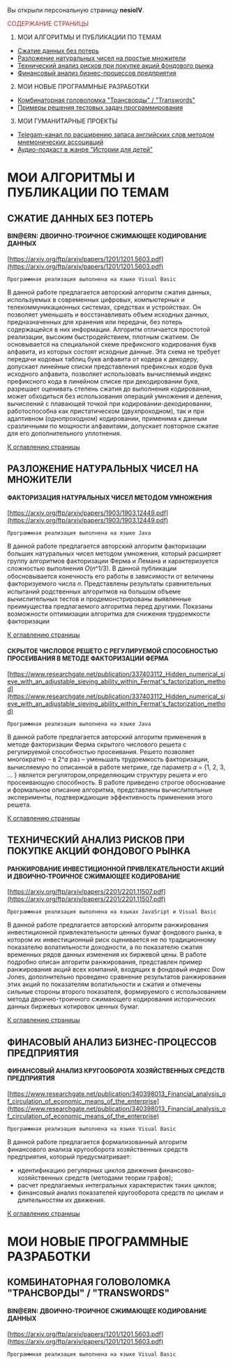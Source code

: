 
Вы открыли персональную страницу **nesioIV**.

<a name="Content"></a> <span style="color:brown"> СОДЕРЖАНИЕ СТРАНИЦЫ</span>

1.  МОИ АЛГОРИТМЫ И ПУБЛИКАЦИИ ПО ТЕМАМ
  * [Сжатие данных без потерь](#Compress)
  * [Разложение натуральных чисел на простые множители](#Factor)
  * [Технический анализ рисков при покупке акций фондового рынка](#Stock)
  * [Финансовый анализ бизнес-процессов предприятия](#Finance)
 2. МОИ НОВЫЕ ПРОГРАММНЫЕ РАЗРАБОТКИ
  * [Комбинаторная головоломка "Трансворды" / "Transwords"](#Transwords)
  * [Примеры решения тестовых задач программирования](#TestTask)
 3. МОИ ГУМАНИТАРНЫЕ ПРОЕКТЫ
  * [Telegam-канал по расширению запаса английских слов методом мнемонических ассоциаций](#XorZacepka)
  * [Аудио-подкаст в жанре "Истории для детей"](#deDskoeRadio) 

# МОИ АЛГОРИТМЫ И ПУБЛИКАЦИИ ПО ТЕМАМ

## <a name="Compress"></a> СЖАТИЕ ДАННЫХ БЕЗ ПОТЕРЬ

#### BIN@ERN: ДВОИЧНО-ТРОИЧНОЕ СЖИМАЮЩЕЕ КОДИРОВАНИЕ ДАННЫХ

[https://arxiv.org/ftp/arxiv/papers/1201/1201.5603.pdf](https://arxiv.org/ftp/arxiv/papers/1201/1201.5603.pdf)

`Программная реализация выполнена на языке Visual Basic`

В данной работе предлагается авторский алгоритм сжатия данных, используемых в современных цифровых, компьютерных и телекоммуникационных системах, средствах и устройствах. Он позволяет уменьшать и восстанавливать объем исходных данных, предназначенных для хранения или передачи, без потерь содержащейся в них информации. Алгоритм  отличается простотой реализации, высоким быстродействием, плотным сжатием. Он основывается на специальной схеме префиксного кодирования букв алфавита, из которых состоят исходные данные. Эта схема не требует передачи кодовых таблиц букв алфавита от кодера к декодеру, допускает линейные списки представления префиксных кодов букв исходного алфавита, позволяет использовать вычисляемый индекс префиксного кода в линейном списке при декодировании букв, разрешает оценивать степень сжатия до выполнения кодирования, может обходиться без использования операций умножения и деления, вычислений с плавающей точкой при кодировании-декодировании, работоспособна как пристатическом (двухпроходном), так и при адаптивном (однопроходном) кодировании, применима к данным сразличными по мощности алфавитами, допускает повторное сжатие для его дополнительного уплотнения.

[К оглавлению страницы](#Content)

## <a name="Factor"></a> РАЗЛОЖЕНИЕ НАТУРАЛЬНЫХ ЧИСЕЛ НА МНОЖИТЕЛИ

#### ФАКТОРИЗАЦИЯ НАТУРАЛЬНЫХ ЧИСЕЛ МЕТОДОМ УМНОЖЕНИЯ

[https://arxiv.org/ftp/arxiv/papers/1903/1903.12449.pdf](https://arxiv.org/ftp/arxiv/papers/1903/1903.12449.pdf)

`Программная реализация выполнена на языке Java`

В данной работе предлагается авторский алгоритм факторизации больших натуральных чисел методом умножения, который расширяет группу алгоритмов факторизации Ферма и Лемана и характеризуется сложностью выполнения 𝑂(𝑛^1/3). В данной публикации обосновывается конечность его работы в зависимости от величины факторизуемого числа 𝑛. Представлены результаты сравнительных испытаний родственных алгоритмов на большом объеме вычислительных тестов и продемонстрированы выявленные преимущества предлагаемого алгоритма перед другими. Показаны возможности оптимизации алгоритма для снижения трудоемкости факторизации

[К оглавлению страницы](#Content)

#### СКРЫТОЕ ЧИСЛОВОЕ РЕШЕТО С РЕГУЛИРУЕМОЙ СПОСОБНОСТЬЮ ПРОСЕИВАНИЯ В МЕТОДЕ ФАКТОРИЗАЦИИ ФЕРМА

[https://www.researchgate.net/publication/337403112_Hidden_numerical_sieve_with_an_adjustable_sieving_ability_within_Fermat's_factorization_method](https://www.researchgate.net/publication/337403112_Hidden_numerical_sieve_with_an_adjustable_sieving_ability_within_Fermat's_factorization_method)

`Программная реализация выполнена на языке Java`

В данной работе предлагается авторский алгоритм применения в методе факторизации Ферма скрытого числового решета с регулируемой способностью просеивания. Решето позволяет многократно – в 2^𝛼 раз – уменьшать трудоемкость факторизации, вычисляемую по описанной в работе метрике, где параметр 𝛼 = {1, 2, 3, ... } является регулятором,определяющим структуру решета и его просеивающую способность. В работе приведено строгое обоснование и формальное описание алгоритма, представлены вычислительные эксперименты, подтверждающие эффективность применения этого решета.

[К оглавлению страницы](#Content)

## <a name="Stock"></a> ТЕХНИЧЕСКИЙ АНАЛИЗ РИСКОВ ПРИ ПОКУПКЕ АКЦИЙ ФОНДОВОГО РЫНКА

#### РАНЖИРОВАНИЕ ИНВЕСТИЦИОННОЙ ПРИВЛЕКАТЕЛЬНОСТИ АКЦИЙ И ДВОИЧНО-ТРОИЧНОЕ СЖИМАЮЩЕЕ КОДИРОВАНИЕ

[https://arxiv.org/ftp/arxiv/papers/2201/2201.11507.pdf](https://arxiv.org/ftp/arxiv/papers/2201/2201.11507.pdf)

`Программная реализация выполнена на языках JavaSript и Visual Basic`

В данной работе предлагается авторский алгоритм ранжирования инвестиционной привлекательности
ценных бумаг фондового рынка, в котором их инвестиционный риск оценивается не по 
традиционному показателю волатильности доходности, а по показателю сжатия временных рядов
данных изменения их биржевой цены. В работе подробно описан алгоритм ранжирования,
представлен пример ранжирования акций всех компаний, входящих в фондовый индекс Dow 
Jones, дополнительно проведено сравнение результатов ранжирования этих акций по показателям
волатильности и сжатия и отмечены сильные стороны второго показателя, формируемого с
использованием метода двоично-троичного сжимающего кодирования исторических данных биржевых котировок ценных бумаг.

[К оглавлению страницы](#Content)

## <a name="Finance"></a> ФИНАСОВЫЙ АНАЛИЗ БИЗНЕС-ПРОЦЕССОВ ПРЕДПРИЯТИЯ

#### ФИНАНСОВЫЙ АНАЛИЗ КРУГООБОРОТА ХОЗЯЙСТВЕННЫХ СРЕДСТВ ПРЕДПРИЯТИЯ

[https://www.researchgate.net/publication/340398013_Financial_analysis_of_circulation_of_economic_means_of_the_enterprise](https://www.researchgate.net/publication/340398013_Financial_analysis_of_circulation_of_economic_means_of_the_enterprise)

`Программная реализация выполнена на языке Visual Basic`

В данной работе предлагается формализованный алгоритм финансового анализа кругооборота хозяйственных средств предприятия, который предусматривает:
- идентификацию регулярных циклов движения финансово-хозяйственных средств (методами теории графов);
- расчет предлагаемых интегральных характеристик таких циклов;
- финансовый анализ показателей кругооборота  средств по циклам и длительностям их движения. 

[К оглавлению страницы](#Content)

# МОИ НОВЫЕ ПРОГРАММНЫЕ РАЗРАБОТКИ

## <a name="Transwords"></a> КОМБИНАТОРНАЯ ГОЛОВОЛОМКА "ТРАНСВОРДЫ" / "TRANSWORDS"

#### BIN@ERN: ДВОИЧНО-ТРОИЧНОЕ СЖИМАЮЩЕЕ КОДИРОВАНИЕ ДАННЫХ

[https://arxiv.org/ftp/arxiv/papers/1201/1201.5603.pdf](https://arxiv.org/ftp/arxiv/papers/1201/1201.5603.pdf)

`Программная реализация выполнена на языке Visual Basic`














 

